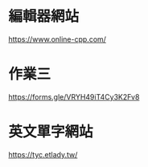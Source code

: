 # 編輯器網站
https://www.online-cpp.com/

# 作業三
https://forms.gle/VRYH49iT4Cy3K2Fv8

# 英文單字網站
https://tyc.etlady.tw/



